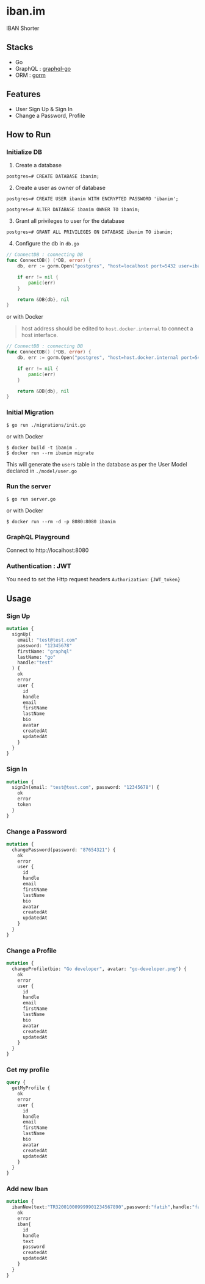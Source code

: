 # iban.im
IBAN Shorter

## Stacks

- Go
- GraphQL : [graphql-go](https://github.com/graph-gophers/graphql-go)
- ORM : [gorm](https://github.com/jinzhu/gorm)

## Features

- User Sign Up & Sign In
- Change a Password, Profile

## How to Run

### Initialize DB

1. Create a database

```shell
postgres=# CREATE DATABASE ibanim;
```

2. Create a user as owner of database

```shell
postgres=# CREATE USER ibanim WITH ENCRYPTED PASSWORD 'ibanim';

postgres=# ALTER DATABASE ibanim OWNER TO ibanim;
```

3. Grant all privileges to user for the database

```shell
postgres=# GRANT ALL PRIVILEGES ON DATABASE ibanim TO ibanim;
```

4. Configure the db in `db.go`

```go
// ConnectDB : connecting DB
func ConnectDB() (*DB, error) {
	db, err := gorm.Open("postgres", "host=localhost port=5432 user=ibanim dbname=ibanim password=ibanim sslmode=disable")

	if err != nil {
		panic(err)
	}

	return &DB{db}, nil
}
```

or with Docker

> host address should be edited to `host.docker.internal` to connect a host interface.

```go
// ConnectDB : connecting DB
func ConnectDB() (*DB, error) {
	db, err := gorm.Open("postgres", "host=host.docker.internal port=5432 user=ibanim dbname=ibanim password=ibanim sslmode=disable")

	if err != nil {
		panic(err)
	}

	return &DB{db}, nil
}
```

### Initial Migration

```shell
$ go run ./migrations/init.go
```

or with Docker

```
$ docker build -t ibanim .
$ docker run --rm ibanim migrate
```

This will generate the `users` table in the database as per the User Model declared in `./model/user.go`

### Run the server

```shell
$ go run server.go
```

or with Docker

```
$ docker run --rm -d -p 8080:8080 ibanim
```

### GraphQL Playground

Connect to http://localhost:8080

### Authentication : JWT

You need to set the Http request headers `Authorization`: `{JWT_token}`

## Usage

### Sign Up

```graphql
mutation {
  signUp(
    email: "test@test.com"
    password: "12345678"
    firstName: "graphql"
    lastName: "go"
    handle:"test"
  ) {
    ok
    error
    user {
      id
      handle
      email
      firstName
      lastName
      bio
      avatar
      createdAt
      updatedAt
    }
  }
}
```

### Sign In

```graphql
mutation {
  signIn(email: "test@test.com", password: "12345678") {
    ok
    error
    token
  }
}
```

### Change a Password

```graphql
mutation {
  changePassword(password: "87654321") {
    ok
    error
    user {
      id
      handle
      email
      firstName
      lastName
      bio
      avatar
      createdAt
      updatedAt
    }
  }
}
```

### Change a Profile

```graphql
mutation {
  changeProfile(bio: "Go developer", avatar: "go-developer.png") {
    ok
    error
    user {
      id
      handle
      email
      firstName
      lastName
      bio
      avatar
      createdAt
      updatedAt
    }
  }
}
```

### Get my profile

```graphql
query {
  getMyProfile {
    ok
    error
    user {
      id
      handle
      email
      firstName
      lastName
      bio
      avatar
      createdAt
      updatedAt
    }
  }
}
```

### Add new Iban

```graphql
mutation {
  ibanNew(text:"TR320010009999901234567890",password:"fatih",handle:"fakturk"){
    ok
    error
    iban{
      id
      handle
      text
      password
      createdAt
      updatedAt
    }
  }
}
```
